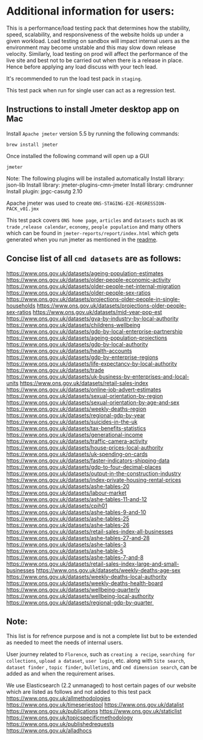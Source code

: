 # Additional information for users:

This is a performance/load testing pack that determines how the stability, speed, scalability, and responsiveness of the website holds up under a given workload. Load testing on sandbox will impact internal users as the environment may become unstable and this may slow down release velocity. Similarly, load testing on prod will affect the performance of the live site and best not to be carried out when there is a release in place. Hence before applying any load discuss with your tech lead. 

It's recommended to run the load test pack in `staging`.

This test pack when run for single user can act as a regression test.

## Instructions to install Jmeter desktop app on Mac

Install `Apache jmeter` version 5.5 by running the following commands:

```shell
brew install jmeter
```

Once installed the following command will open up a GUI

```shell
jmeter
```

Note:
The following plugins will be installed automatically
Install library: json-lib
Install library: jmeter-plugins-cmn-jmeter
Install library: cmdrunner
Install plugin: jpgc-casutg 2.10

Apache jmeter was used to create `ONS-STAGING-E2E-REGRESSION-PACK_v01.jmx`

This test pack covers `ONS home page`, `articles` and `datasets` such as `UK trade` ,`release calendar`, `economy`, `people population` and many others which can be found in `jmeter-reports/report/index.html` which gets generated when you run jmeter as mentioned in the [readme](https://github.com/ONSdigital/dp-jmeter-single-tenant/blob/507fd63dda1e68d2d7be072dadaf6df7c1a9b017/README.md).

## Concise list of all `cmd datasets` are as follows: 

https://www.ons.gov.uk/datasets/ageing-population-estimates
https://www.ons.gov.uk/datasets/older-people-economic-activity
https://www.ons.gov.uk/datasets/older-people-net-internal-migration
https://www.ons.gov.uk/datasets/older-people-sex-ratios
https://www.ons.gov.uk/datasets/projections-older-people-in-single-households
https://www.ons.gov.uk/datasets/projections-older-people-sex-ratios
https://www.ons.gov.uk/datasets/mid-year-pop-est
https://www.ons.gov.uk/datasets/gva-by-industry-by-local-authority
https://www.ons.gov.uk/datasets/childrens-wellbeing
https://www.ons.gov.uk/datasets/gdp-by-local-enterprise-partnership
https://www.ons.gov.uk/datasets/ageing-population-projections
https://www.ons.gov.uk/datasets/gdp-by-local-authority
https://www.ons.gov.uk/datasets/health-accounts
https://www.ons.gov.uk/datasets/gdp-by-enterprise-regions
https://www.ons.gov.uk/datasets/life-expectancy-by-local-authority
https://www.ons.gov.uk/datasets/trade
https://www.ons.gov.uk/datasets/uk-business-by-enterprises-and-local-units
https://www.ons.gov.uk/datasets/retail-sales-index
https://www.ons.gov.uk/datasets/online-job-advert-estimates
https://www.ons.gov.uk/datasets/sexual-orientation-by-region
https://www.ons.gov.uk/datasets/sexual-orientation-by-age-and-sex
https://www.ons.gov.uk/datasets/weekly-deaths-region
https://www.ons.gov.uk/datasets/regional-gdp-by-year
https://www.ons.gov.uk/datasets/suicides-in-the-uk
https://www.ons.gov.uk/datasets/tax-benefits-statistics
https://www.ons.gov.uk/datasets/generational-income
https://www.ons.gov.uk/datasets/traffic-camera-activity
https://www.ons.gov.uk/datasets/house-prices-local-authority
https://www.ons.gov.uk/datasets/uk-spending-on-cards
https://www.ons.gov.uk/datasets/faster-indicators-shipping-data
https://www.ons.gov.uk/datasets/gdp-to-four-decimal-places
https://www.ons.gov.uk/datasets/output-in-the-construction-industry
https://www.ons.gov.uk/datasets/index-private-housing-rental-prices
https://www.ons.gov.uk/datasets/ashe-tables-20
https://www.ons.gov.uk/datasets/labour-market
https://www.ons.gov.uk/datasets/ashe-tables-11-and-12
https://www.ons.gov.uk/datasets/cpih01
https://www.ons.gov.uk/datasets/ashe-tables-9-and-10
https://www.ons.gov.uk/datasets/ashe-tables-25
https://www.ons.gov.uk/datasets/ashe-tables-26
https://www.ons.gov.uk/datasets/retail-sales-index-all-businesses
https://www.ons.gov.uk/datasets/ashe-tables-27-and-28
https://www.ons.gov.uk/datasets/ashe-tables-3
https://www.ons.gov.uk/datasets/ashe-table-5
https://www.ons.gov.uk/datasets/ashe-tables-7-and-8
https://www.ons.gov.uk/datasets/retail-sales-index-large-and-small-businesses
https://www.ons.gov.uk/datasets/weekly-deaths-age-sex
https://www.ons.gov.uk/datasets/weekly-deaths-local-authority
https://www.ons.gov.uk/datasets/weekly-deaths-health-board
https://www.ons.gov.uk/datasets/wellbeing-quarterly
https://www.ons.gov.uk/datasets/wellbeing-local-authority
https://www.ons.gov.uk/datasets/regional-gdp-by-quarter 

## Note: 
This list is for refrence purpose and is not a complete list but to be extended as needed to meet the needs of internal users. 

User journey related to `Florence`, such as `creating a recipe`, `searching for collections`, `upload a dataset`, `user login`, etc. along with `Site search`, `dataset finder` , `topic finder`, `bulletins`, and `cmd dimension search`, can be added as and when the requirement arises.

We use Elasticsearch (2.2 unmanaged) to host certain pages of our website which are listed as follows and not added to this test pack 
https://www.ons.gov.uk/allmethodologies
https://www.ons.gov.uk/timeseriestool
https://www.ons.gov.uk/datalist
https://www.ons.gov.uk/publications
https://www.ons.gov.uk/staticlist
https://www.ons.gov.uk/topicspecificmethodology
https://www.ons.gov.uk/publishedrequests
https://www.ons.gov.uk/alladhocs

